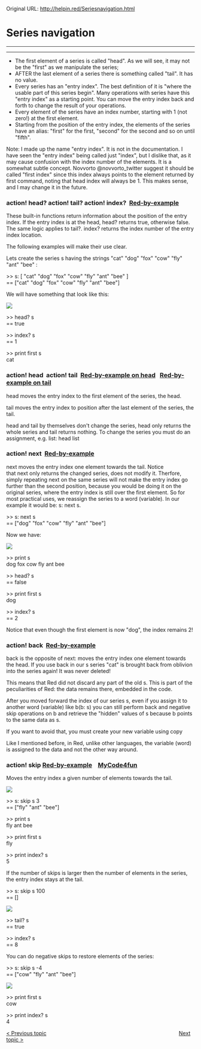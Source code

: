 Original URL: <http://helpin.red/Seriesnavigation.html>

# Series navigation

* * *

* * *

- The first element of a series is called "head". As we will see, it may not be the "first" as we manipulate the series;
- AFTER the last element of a series there is something called "tail". It has no value.
- Every series has an "entry index". The best definition of it is "where the usable part of this series begin". Many operations with series have this "entry index" as a starting point. You can move the entry index back and forth to change the result of your operations.
- Every element of the series have an index number, starting with 1 (not zero!) at the first element.
- Starting from the position of the entry index, the elements of the series have an alias: "first" for the first, "second" for the second and so on until "fifth".

Note: I made up the name "entry index". It is not in the documentation. I have seen the "entry index" being called just "index", but I dislike that, as it may cause confusion with the index number of the elements. It is a somewhat subtle concept. Novvorto @novvorto\_twitter suggest it should be called "first index" since this index always points to the element returned by first command, noting that head index will always be 1. This makes sense, and I may change it in the future.

### action! head? action! tail? action! index?  [Red-by-example](http://www.red-by-example.org/index.html#cat-s01)

These built-in functions return information about the position of the entry index. If the entry index is at the head, head? returns true, otherwise false. The same logic applies to tail?. index? returns the index number of the entry index location.

The following examples will make their use clear.

Lets create the series s having the strings "cat" "dog" "fox" "cow" "fly" "ant" "bee" :

&gt;&gt; s: \[ "cat" "dog" "fox" "cow" "fly" "ant" "bee" ]  
\== \["cat" "dog" "fox" "cow" "fly" "ant" "bee"]

We will have something that look like this:

![](http://helpin.red/lib/series1b.png)

&gt;&gt; head? s  
\== true

&gt;&gt; index? s  
\== 1

&gt;&gt; print first s  
cat

### action! head  action! tail  [Red-by-example on head](http://www.red-by-example.org/index.html#head)   [Red-by-example on tail](http://www.red-by-example.org/index.html#tail)

head moves the entry index to the first element of the series, the head.

tail moves the entry index to position after the last element of the series, the tail.

head and tail by themselves don't change the series, head only returns the whole series and tail returns nothing. To change the series you must do an assignment, e.g. list: head list

### action! next  [Red-by-example](http://www.red-by-example.org/index.html#next)

next moves the entry index one element towards the tail. Notice that next only returns the changed series, does not modify it. Therfore, simply repeating next on the same series will not make the entry index go further than the second position, because you would be doing it on the original series, where the entry index is still over the first element. So for most practical uses, we reassign the series to a word (variable). In our example it would be: s: next s.

&gt;&gt; s: next s  
\== \["dog" "fox" "cow" "fly" "ant" "bee"]

Now we have:

![](http://helpin.red/lib/series2b.png)

&gt;&gt; print s  
dog fox cow fly ant bee

&gt;&gt; head? s  
\== false

&gt;&gt; print first s  
dog

&gt;&gt; index? s  
\== 2

Notice that even though the first element is now "dog", the index remains 2!

### action! back  [Red-by-example](http://www.red-by-example.org/index.html#back)

back is the opposite of next: moves the entry index one element towards the head. If you use back in our s series "cat" is brought back from oblivion into the series again! It was never deleted!

This means that Red did not discard any part of the old s. This is part of the peculiarities of Red: the data remains there, embedded in the code.

After you moved forward the index of our series s, even if you assign it to another word (variable) like b(b: s) you can still perform back and negative skip operations on b and retrieve the "hidden" values of s because b points to the same data as s.

If you want to avoid that, you must create your new variable using copy

Like I mentioned before, in Red, unlike other languages, the variable (word) is assigned to the data and not the other way around.

### action! skip [Red-by-example](http://www.red-by-example.org/#skip)    [MyCode4fun](http://www.mycode4fun.co.uk/red-beginners-reference-guide#TOC-Here-we-use:-skip-)

Moves the entry index a given number of elements towards the tail.

![](http://helpin.red/lib/series3b.png)

&gt;&gt; s: skip s 3  
\== \["fly" "ant" "bee"]

&gt;&gt; print s  
fly ant bee

&gt;&gt; print first s  
fly

&gt;&gt; print index? s  
5

If the number of skips is larger then the number of elements in the series, the entry index stays at the tail.

&gt;&gt; s: skip s 100  
\== \[]

![](http://helpin.red/lib/series4b.png)

&gt;&gt; tail? s  
\== true

&gt;&gt; index? s  
\== 8

You can do negative skips to restore elements of the series:

&gt;&gt; s: skip s -4  
\== \["cow" "fly" "ant" "bee"]

![](http://helpin.red/lib/series5b.png)

&gt;&gt; print first s  
cow

&gt;&gt; print index? s  
4

[&lt; Previous topic](http://helpin.red/BlocksSeries.html)                                                                                          [Next topic &gt;](http://helpin.red/Seriesgetters.html)

